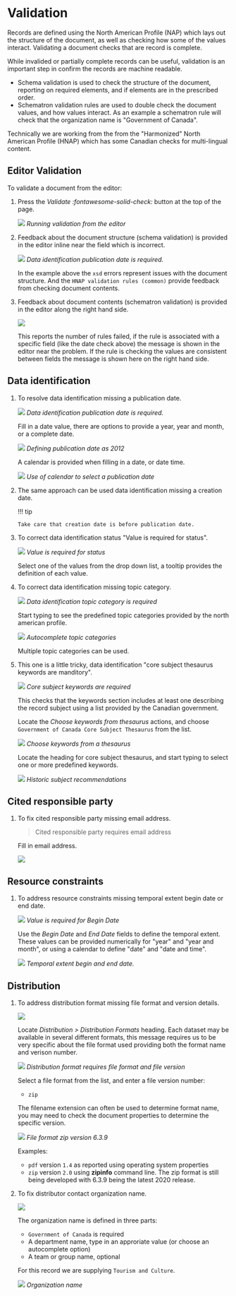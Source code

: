 # Validation

Records are defined using the North American Profile (NAP) which lays
out the structure of the document, as well as checking how some of the
values interact. Validating a document checks that are record is
complete.

While invalided or partially complete records can be useful, validation
is an important step in confirm the records are machine readable.

-   Schema validation is used to check the structure of the document,
    reporting on required elements, and if elements are in the
    prescribed order.
-   Schematron validation rules are used to double check the document
    values, and how values interact. As an example a schematron rule
    will check that the organization name is "Government of Canada".

Technically we are working from the from the "Harmonized" North
American Profile (HNAP) which has some Canadian checks for multi-lingual
content.

## Editor Validation

To validate a document from the editor:

1.  Press the *Validate :fontawesome-solid-check:* button at the top of the page.

    ![](img/validation.png)
    *Running validation from the editor*

2.  Feedback about the document structure (schema validation) is
    provided in the editor inline near the field which is incorrect.

    ![](img/schema-validation-date.png)
    *Data identification publication date is required.*

    In the example above the `xsd` errors represent issues
    with the document structure. And the `HNAP validation rules
    (common)` provide feedback from checking document
    contents.

3.  Feedback about document contents (schematron validation) is provided
    in the editor along the right hand side.

    ![](img/schematron-validation.png)

    This reports the number of rules failed, if the rule is associated
    with a specific field (like the date check above) the message is
    shown in the editor near the problem. If the rule is checking the
    values are consistent between fields the message is shown here on
    the right hand side.

## Data identification

1.  To resolve data identification missing a publication date.

    ![](img/schema-validation-date.png)
    *Data identification publication date is required.*

    Fill in a date value, there are options to provide a year, year and
    month, or a complete date.

    ![](img/date-year.png)
    *Defining publication date as 2012*

    A calendar is provided when filling in a date, or date time.

    ![](img/date-calendar.png)
    *Use of calendar to select a publication date*

2.  The same approach can be used data identification missing a creation
    date.

    !!! tip

        Take care that creation date is before publication date.

3.  To correct data identification status "Value is required for status".

    ![](img/status.png)
    *Value is required for status*

    Select one of the values from the drop down list, a tooltip provides
    the definition of each value.

4.  To correct data identification missing topic category.

    ![](img/topic_category.png)
    *Data identification topic category is required*

    Start typing to see the predefined topic categories provided by the
    north american profile.

    ![](img/topic_categories_predefined.png)
    *Autocomplete topic categories*

    Multiple topic categories can be used.

5.  This one is a little tricky, data identification "core subject
    thesaurus keywords are manditory".

    ![](img/core_subject_keywords.png)
    *Core subject keywords are required*

    This checks that the keywords section includes at least one
    describing the record subject using a list provided by the Canadian
    government.

    Locate the *Choose keywords from thesaurus* actions, and
    choose `Government of Canada Core Subject Thesaurus`
    from the list.

    ![](img/keyword-add-core-subject.png)
    *Choose keywords from a thesaurus*

    Locate the heading for core subject thesaurus, and start typing to
    select one or more predefined keywords.

    ![](img/keywords-add.png)
    *Historic subject recommendations*

## Cited responsible party

1.  To fix cited responsible party missing email address.

    > Cited responsible party requires email address

    Fill in email address.

    ![](img/party-email-provided.png)

## Resource constraints

1.  To address resource constraints missing temporal extent begin date
    or end date.

    ![](img/begin_date.png)
    *Value is required for Begin Date*

    Use the *Begin Date* and
    *End Date* fields to define the
    temporal extent. These values can be provided numerically for
    "year" and  "year and month", or using a calendar to
    define "date" and "date and time".

    ![](img/resource_date_range.png)
    *Temporal extent begin and end date.*

## Distribution

1.  To address distribution format missing file format and version
    details.

    ![](img/format.png)

    Locate *Distribution > Distribution Formats* heading. Each dataset may be available in
    several different formats, this message requires us to be very
    specific about the file format used providing both the format name
    and verison number.

    ![](img/distribution_format.png)
    *Distribution format requires file format and file version*

    Select a file format from the list, and enter a file version number:

    -   `zip`

    The filename extension can often be used to determine format name,
    you may need to check the document properties to determine the
    specific version.

    ![](img/format_zip.png)
    *File format zip version 6.3.9*

    Examples:

    -   `pdf` version `1.4` as reported using operating system properties
    -   `zip` version `2.0` using **zipinfo** command line.
        The zip format is still being developed with
        6.3.9 being the latest 2020 release.

2.  To fix distributor contact organization name.

    ![](img/organization_name.png)

    The organization name is defined in three parts:

    -   `Government of Canada` is required
    -   A department name, type in an approriate value (or choose an
        autocomplete option)
    -   A team or group name, optional

    For this record we are supplying `Tourism and Culture`.

    ![](img/organization_name_fixed.png)
    *Organization name*
